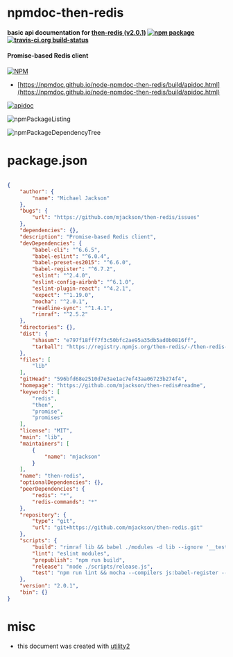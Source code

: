 # npmdoc-then-redis

#### basic api documentation for  [then-redis (v2.0.1)](https://github.com/mjackson/then-redis#readme)  [![npm package](https://img.shields.io/npm/v/npmdoc-then-redis.svg?style=flat-square)](https://www.npmjs.org/package/npmdoc-then-redis) [![travis-ci.org build-status](https://api.travis-ci.org/npmdoc/node-npmdoc-then-redis.svg)](https://travis-ci.org/npmdoc/node-npmdoc-then-redis)

#### Promise-based Redis client

[![NPM](https://nodei.co/npm/then-redis.png?downloads=true&downloadRank=true&stars=true)](https://www.npmjs.com/package/then-redis)

- [https://npmdoc.github.io/node-npmdoc-then-redis/build/apidoc.html](https://npmdoc.github.io/node-npmdoc-then-redis/build/apidoc.html)

[![apidoc](https://npmdoc.github.io/node-npmdoc-then-redis/build/screenCapture.buildCi.browser.%252Ftmp%252Fbuild%252Fapidoc.html.png)](https://npmdoc.github.io/node-npmdoc-then-redis/build/apidoc.html)

![npmPackageListing](https://npmdoc.github.io/node-npmdoc-then-redis/build/screenCapture.npmPackageListing.svg)

![npmPackageDependencyTree](https://npmdoc.github.io/node-npmdoc-then-redis/build/screenCapture.npmPackageDependencyTree.svg)



# package.json

```json

{
    "author": {
        "name": "Michael Jackson"
    },
    "bugs": {
        "url": "https://github.com/mjackson/then-redis/issues"
    },
    "dependencies": {},
    "description": "Promise-based Redis client",
    "devDependencies": {
        "babel-cli": "^6.6.5",
        "babel-eslint": "^6.0.4",
        "babel-preset-es2015": "^6.6.0",
        "babel-register": "^6.7.2",
        "eslint": "^2.4.0",
        "eslint-config-airbnb": "^6.1.0",
        "eslint-plugin-react": "^4.2.1",
        "expect": "^1.19.0",
        "mocha": "^2.0.1",
        "readline-sync": "^1.4.1",
        "rimraf": "^2.5.2"
    },
    "directories": {},
    "dist": {
        "shasum": "e797f18fff7f3c50bfc2ae95a35db5ad0b0816ff",
        "tarball": "https://registry.npmjs.org/then-redis/-/then-redis-2.0.1.tgz"
    },
    "files": [
        "lib"
    ],
    "gitHead": "596bfd68e2510d7e3ae1ac7ef43aa06723b274f4",
    "homepage": "https://github.com/mjackson/then-redis#readme",
    "keywords": [
        "redis",
        "then",
        "promise",
        "promises"
    ],
    "license": "MIT",
    "main": "lib",
    "maintainers": [
        {
            "name": "mjackson"
        }
    ],
    "name": "then-redis",
    "optionalDependencies": {},
    "peerDependencies": {
        "redis": "*",
        "redis-commands": "*"
    },
    "repository": {
        "type": "git",
        "url": "git+https://github.com/mjackson/then-redis.git"
    },
    "scripts": {
        "build": "rimraf lib && babel ./modules -d lib --ignore '__tests__'",
        "lint": "eslint modules",
        "prepublish": "npm run build",
        "release": "node ./scripts/release.js",
        "test": "npm run lint && mocha --compilers js:babel-register --reporter spec 'modules/**/*-test.js'"
    },
    "version": "2.0.1",
    "bin": {}
}
```



# misc
- this document was created with [utility2](https://github.com/kaizhu256/node-utility2)
